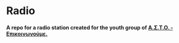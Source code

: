 # Radio

#### A repo for a radio station created for the youth group of [Α.Σ.Τ.Ο. - Επικοινωνούμε.](https://www.astopatras.gr)